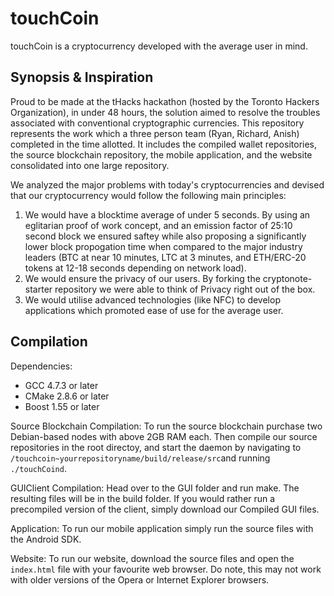 # touchCoin
touchCoin is a cryptocurrency developed with the average user in mind. 

## Synopsis & Inspiration
Proud to be made at the tHacks hackathon (hosted by the Toronto Hackers Organization), in under 48 hours, the solution aimed to resolve the troubles associated with conventional cryptographic currencies. This repository represents the work which a three person team (Ryan, Richard, Anish) completed in the time allotted. It includes the compiled wallet repositories, the source blockchain repository, the mobile application, and the website consolidated into one large repository. 

We analyzed the major problems with today's cryptocurrencies and devised that our cryptocurrency would follow the following main principles: 

1. We would have a blocktime average of under 5 seconds. By using an eglitarian proof of work concept, and an emission factor of 25:10 second block we ensured saftey while also proposing a significantly lower block propogation time when compared to the major industry leaders (BTC at near 10 minutes, LTC at 3 minutes, and ETH/ERC-20 tokens at 12-18 seconds depending on network load). 
2. We would ensure the privacy of our users. By forking the cryptonote-starter repository we were able to think of Privacy right out of the box. 
3. We would utilise advanced technologies (like NFC) to develop applications which promoted ease of use for the average user. 

## Compilation

Dependencies: 
* GCC 4.7.3 or later
* CMake 2.8.6 or later
* Boost 1.55 or later

Source Blockchain Compilation: 
To run the source blockchain purchase two Debian-based nodes with above 2GB RAM each. Then compile our source repositories in the root directoy, and start the daemon by navigating to ```/touchcoin~yourrepositoryname/build/release/src```and running ```./touchCoind```. 

GUIClient Compilation:
Head over to the GUI folder and run make. The resulting files will be in the build folder. If you would rather run a precompiled version of the client, simply download our Compiled GUI files. 

Application: 
To run our mobile application simply run the source files with the Android SDK. 

Website:
To run our website, download the source files and open the ```index.html``` file with your favourite web browser. Do note, this may not work with older versions of the Opera or Internet Explorer browsers. 
